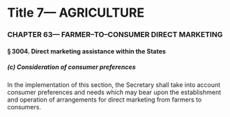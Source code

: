 
# Title 7— AGRICULTURE
### CHAPTER 63— FARMER–TO–CONSUMER DIRECT MARKETING
#### § 3004. Direct marketing assistance within the States
##### (c) Consideration of consumer preferences

In the implementation of this section, the Secretary shall take into account consumer preferences and needs which may bear upon the establishment and operation of arrangements for direct marketing from farmers to consumers.

